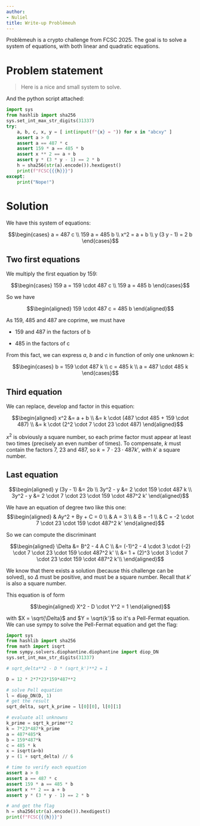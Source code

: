 ```yaml
---
author:
- Nuliel
title: Write-up Problèmeuh
---
```


Problèmeuh is a crypto challenge from FCSC 2025. The goal is to solve a
system of equations, with both linear and quadratic equations.

# Problem statement

> Here is a nice and small system to solve.

And the python script attached:

``` python
import sys
from hashlib import sha256
sys.set_int_max_str_digits(31337)
try:
    a, b, c, x, y = [ int(input(f"{x} = ")) for x in "abcxy" ]
    assert a > 0
    assert a == 487 * c
    assert 159 * a == 485 * b
    assert x ** 2 == a + b
    assert y * (3 * y - 1) == 2 * b
    h = sha256(str(a).encode()).hexdigest()
    print(f"FCSC{{{h}}}")
except:
    print("Nope!")
```

# Solution

We have this system of equations:

$$\begin{cases}
        a = 487 c \\
        159 a = 485 b \\
        x^2 = a + b \\
        y (3 y - 1) = 2 b
    \end{cases}$$

## Two first equations

We multiply the first equation by $159$: 

$$\begin{cases}
        159 a = 159 \cdot 487 c \\
        159 a = 485 b
\end{cases}$$ 

So we have 

$$\begin{aligned}
    159 \cdot 487 c = 485 b
\end{aligned}$$

As $159$, $485$ and $487$ are coprime, we must have

-   159 and 487 in the factors of b

-   485 in the factors of c

From this fact, we can express $a$, $b$ and $c$ in function of only one
unknown $k$:

$$\begin{cases}
        b = 159 \cdot 487 k \\
        c = 485 k \\
        a = 487 \cdot 485 k
    \end{cases}$$

## Third equation

We can replace, develop and factor in this equation:

$$\begin{aligned}
    x^2 &= a + b \\
        &= k \cdot (487 \cdot 485 + 159 \cdot 487) \\
        &= k \cdot (2^2 \cdot 7 \cdot 23 \cdot 487)
\end{aligned}$$

$x^2$ is obviously a square number, so each prime factor must appear at
least two times (precisely an even number of times). To compensate, $k$
must contain the factors 7, 23 and 487, so
$k = 7 \cdot 23 \cdot 487 k'$, with $k'$ a square number.

## Last equation

$$\begin{aligned}
    y (3y - 1)  &= 2b \\
    3y^2 - y    &= 2 \cdot 159 \cdot 487 k \\
    3y^2 - y    &= 2 \cdot 7 \cdot 23 \cdot 159 \cdot 487^2 k'
\end{aligned}$$

We have an equation of degree two like this one: $$\begin{aligned}
    & Ay^2 + By + C = 0 \\
    & A = 3 \\
    & B = -1 \\
    & C = -2 \cdot 7 \cdot 23 \cdot 159 \cdot 487^2 k'
\end{aligned}$$ 

So we can compute the discriminant

$$\begin{aligned}
    \Delta  &= B^2 - 4 A C \\
            &= (-1)^2 - 4 \cdot 3 \cdot (-2) \cdot 7 \cdot 23 \cdot 159 \cdot 487^2 k' \\
            &= 1 + (2)^3 \cdot 3 \cdot 7 \cdot 23 \cdot 159 \cdot 487^2 k'\\
\end{aligned}$$

We know that there exists a solution (because this challenge can be
solved), so $\Delta$ must be positive, and must be a square number.
Recall that $k'$ is also a square number.

This equation is of form 

$$\begin{aligned}
    X^2 - D \cdot Y^2 = 1
\end{aligned}$$ 

with $X = \sqrt{\Delta}$ and $Y = \sqrt{k'}$ so it's a
Pell-Fermat equation. We can use sympy to solve the Pell-Fermat equation
and get the flag:

``` python
import sys
from hashlib import sha256
from math import isqrt
from sympy.solvers.diophantine.diophantine import diop_DN
sys.set_int_max_str_digits(31337)

# sqrt_delta**2 - D * (sqrt_k')**2 = 1

D = 12 * 2*7*23*159*487**2

# solve Pell equation
l = diop_DN(D, 1)
# get the result
sqrt_delta, sqrt_k_prime = l[0][0], l[0][1]

# evaluate all unknowns
k_prime = sqrt_k_prime**2
k = 7*23*487*k_prime
a = 487*485*k
b = 159*487*k
c = 485 * k
x = isqrt(a+b)
y = (1 + sqrt_delta) // 6

# time to verify each equation
assert a > 0
assert a == 487 * c
assert 159 * a == 485 * b
assert x ** 2 == a + b
assert y * (3 * y - 1) == 2 * b

# and get the flag
h = sha256(str(a).encode()).hexdigest()
print(f"FCSC{{{h}}}")
```
